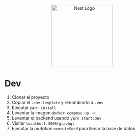 <p align="center">
  <a href="http://nestjs.com/" target="blank"><img src="https://nestjs.com/img/logo-small.svg" width="200" alt="Nest Logo" /></a>
</p>

# Dev

1. Clonar el proyecto
2. Copiar el `.env.template` y renombrarlo a `.env`
3. Ejecutar `yarn install`
4. Levantar la imagen `docker-compose up -d`
5. Levantar el backend usando `yarn start:dev`
6. Visitar `localhost:3000/graphql`
7. Ejecutar la _mutation_ `executeSeed` para llenar la base de datos
